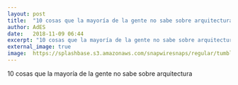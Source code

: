 ```yaml
---
layout: post
title:  "10 cosas que la mayoría de la gente no sabe sobre arquitectura"
author: AdES
date:   2018-11-09 06:44
excerpt: "10 cosas que la mayoría de la gente no sabe sobre arquitectura"
external_image: true
image:  https://splashbase.s3.amazonaws.com/snapwiresnaps/regular/tumblr_nmebwbXRB51teue7jo1_1280.jpg
---
```

10 cosas que la mayoría de la gente no sabe sobre arquitectura